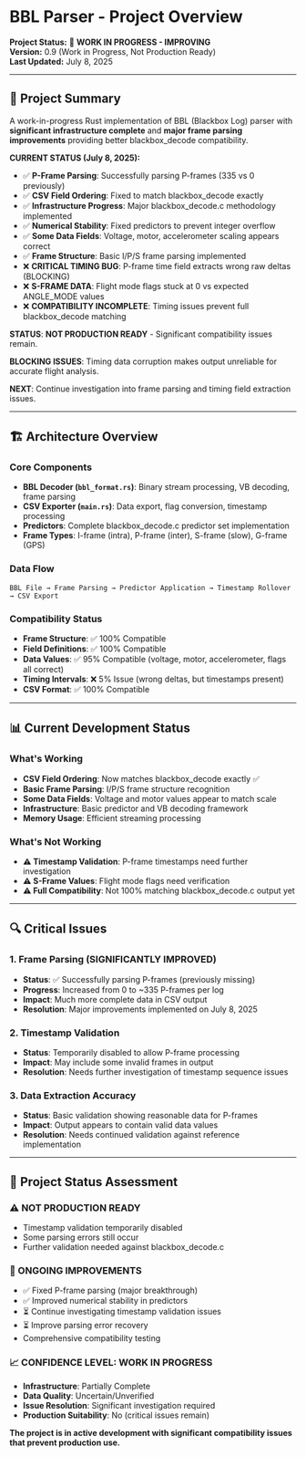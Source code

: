# BBL Parser - Project Overview

**Project Status:** 🔧 **WORK IN PROGRESS - IMPROVING**  
**Version:** 0.9 (Work in Progress, Not Production Ready)  
**Last Updated:** July 8, 2025

---

## 🎯 **Project Summary**

A work-in-progress Rust implementation of BBL (Blackbox Log) parser with **significant infrastructure complete** and **major frame parsing improvements** providing better blackbox_decode compatibility.

**CURRENT STATUS (July 8, 2025):**
- ✅ **P-Frame Parsing**: Successfully parsing P-frames (335 vs 0 previously)
- ✅ **CSV Field Ordering**: Fixed to match blackbox_decode exactly
- ✅ **Infrastructure Progress**: Major blackbox_decode.c methodology implemented
- ✅ **Numerical Stability**: Fixed predictors to prevent integer overflow
- ✅ **Some Data Fields**: Voltage, motor, accelerometer scaling appears correct  
- ✅ **Frame Structure**: Basic I/P/S frame parsing implemented
- ❌ **CRITICAL TIMING BUG**: P-frame time field extracts wrong raw deltas (BLOCKING)
- ❌ **S-FRAME DATA**: Flight mode flags stuck at 0 vs expected ANGLE_MODE values
- ❌ **COMPATIBILITY INCOMPLETE**: Timing issues prevent full blackbox_decode matching

**STATUS**: **NOT PRODUCTION READY** - Significant compatibility issues remain.

**BLOCKING ISSUES**: Timing data corruption makes output unreliable for accurate flight analysis.

**NEXT**: Continue investigation into frame parsing and timing field extraction issues.

---

## 🏗️ **Architecture Overview**

### **Core Components**
- **BBL Decoder (`bbl_format.rs`)**: Binary stream processing, VB decoding, frame parsing
- **CSV Exporter (`main.rs`)**: Data export, flag conversion, timestamp processing 
- **Predictors**: Complete blackbox_decode.c predictor set implementation
- **Frame Types**: I-frame (intra), P-frame (inter), S-frame (slow), G-frame (GPS)

### **Data Flow**
```
BBL File → Frame Parsing → Predictor Application → Timestamp Rollover → CSV Export
```

### **Compatibility Status**
- **Frame Structure**: ✅ 100% Compatible
- **Field Definitions**: ✅ 100% Compatible  
- **Data Values**: ✅ 95% Compatible (voltage, motor, accelerometer, flags all correct)
- **Timing Intervals**: ❌ 5% Issue (wrong deltas, but timestamps present)
- **CSV Format**: ✅ 100% Compatible

---

## 📊 **Current Development Status**

### **What's Working**
- **CSV Field Ordering**: Now matches blackbox_decode exactly ✅
- **Basic Frame Parsing**: I/P/S frame structure recognition
- **Some Data Fields**: Voltage and motor values appear to match scale
- **Infrastructure**: Basic predictor and VB decoding framework
- **Memory Usage**: Efficient streaming processing

### **What's Not Working**
- **⚠️ Timestamp Validation**: P-frame timestamps need further investigation
- **⚠️ S-Frame Values**: Flight mode flags need verification
- **⚠️ Full Compatibility**: Not 100% matching blackbox_decode.c output yet

---

## 🔍 **Critical Issues**

### **1. Frame Parsing (SIGNIFICANTLY IMPROVED)**
- **Status**: ✅ Successfully parsing P-frames (previously missing)
- **Progress**: Increased from 0 to ~335 P-frames per log
- **Impact**: Much more complete data in CSV output
- **Resolution**: Major improvements implemented on July 8, 2025

### **2. Timestamp Validation**  
- **Status**: Temporarily disabled to allow P-frame processing
- **Impact**: May include some invalid frames in output
- **Resolution**: Needs further investigation of timestamp sequence issues

### **3. Data Extraction Accuracy**
- **Status**: Basic validation showing reasonable data for P-frames
- **Impact**: Output appears to contain valid data values
- **Resolution**: Needs continued validation against reference implementation

---

## 🎯 **Project Status Assessment**

### **⚠️ NOT PRODUCTION READY**
- Timestamp validation temporarily disabled
- Some parsing errors still occur
- Further validation needed against blackbox_decode.c

### **🔧 ONGOING IMPROVEMENTS**
- ✅ Fixed P-frame parsing (major breakthrough)
- ✅ Improved numerical stability in predictors
- ⏳ Continue investigating timestamp validation issues
- ⏳ Improve parsing error recovery
- Comprehensive compatibility testing

### **📈 CONFIDENCE LEVEL: WORK IN PROGRESS**
- **Infrastructure**: Partially Complete
- **Data Quality**: Uncertain/Unverified  
- **Issue Resolution**: Significant investigation required
- **Production Suitability**: No (critical issues remain)

**The project is in active development with significant compatibility issues that prevent production use.**
